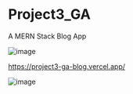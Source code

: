 # Project3_GA
A MERN Stack Blog App


![image](https://github.com/Kwaran98/Project3_GA/assets/142907620/9f73f8bf-cb70-4f3a-b86c-d79f211e842a)

https://project3-ga-blog.vercel.app/

![image](https://github.com/Kwaran98/Project3_GA/assets/142907620/0c3bec75-6a5b-4bcb-853a-7e29e41e6715)
